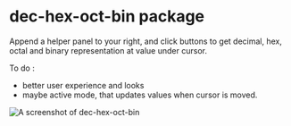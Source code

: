 # dec-hex-oct-bin package

Append a helper panel to your right, and click buttons to get decimal, hex, octal and binary representation at value under cursor.

To do :

* better user experience and looks
* maybe active mode, that updates values when cursor is moved.


![A screenshot of dec-hex-oct-bin](https://raw.githubusercontent.com/wiki/erkkikeranen/dec-hex-oct-bin/screenshot.tiff)
